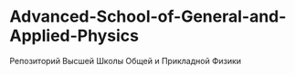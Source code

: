 # Advanced-School-of-General-and-Applied-Physics
Репозиторий Высшей Школы Общей и Прикладной Физики
